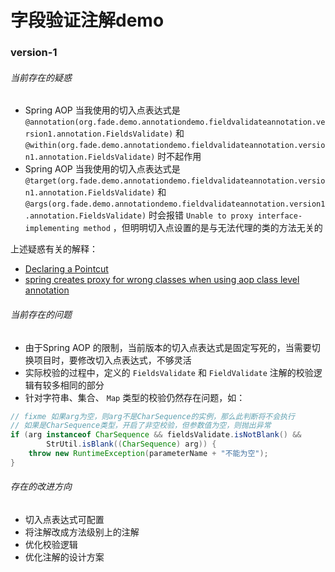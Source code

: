 # 字段验证注解demo

### version-1

###### 当前存在的疑惑

* Spring AOP 当我使用的切入点表达式是 `@annotation(org.fade.demo.annotationdemo.fieldvalidateannotation.version1.annotation.FieldsValidate)` 和 `@within(org.fade.demo.annotationdemo.fieldvalidateannotation.version1.annotation.FieldsValidate)` 时不起作用
* Spring AOP 当我使用的切入点表达式是 `@target(org.fade.demo.annotationdemo.fieldvalidateannotation.version1.annotation.FieldsValidate)` 和 `@args(org.fade.demo.annotationdemo.fieldvalidateannotation.version1.annotation.FieldsValidate)` 时会报错 `Unable to proxy interface-implementing method` ，但明明切入点设置的是与无法代理的类的方法无关的

上述疑惑有关的解释：

* [Declaring a Pointcut](https://docs.spring.io/spring-framework/docs/current/reference/html/core.html#aop-pointcuts)
* [spring creates proxy for wrong classes when using aop class level annotation](https://stackoverflow.com/questions/52992365/spring-creates-proxy-for-wrong-classes-when-using-aop-class-level-annotation/53452483#53452483)

###### 当前存在的问题

* 由于Spring AOP 的限制，当前版本的切入点表达式是固定写死的，当需要切换项目时，要修改切入点表达式，不够灵活
* 实际校验的过程中，定义的 `FieldsValidate` 和 `FieldValidate` 注解的校验逻辑有较多相同的部分
* 针对字符串、集合、 `Map` 类型的校验仍然存在问题，如：

```java
// fixme 如果arg为空，则arg不是CharSequence的实例，那么此判断将不会执行
// 如果是CharSequence类型，开启了非空校验，但参数值为空，则抛出异常
if (arg instanceof CharSequence && fieldsValidate.isNotBlank() && 
        StrUtil.isBlank((CharSequence) arg)) {
    throw new RuntimeException(parameterName + "不能为空");
}
```

###### 存在的改进方向

* 切入点表达式可配置
* 将注解改成方法级别上的注解
* 优化校验逻辑
* 优化注解的设计方案